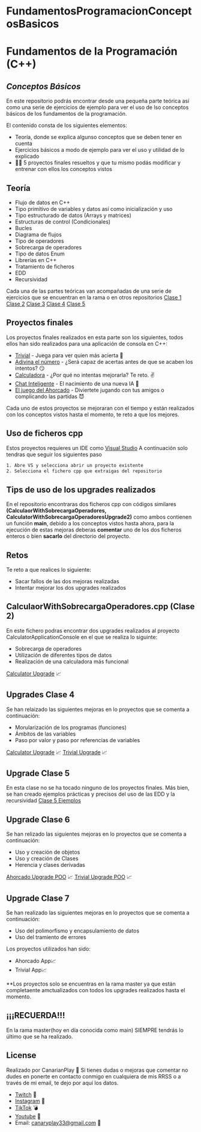 # FundamentosProgramacionConceptosBasicos

# Fundamentos de la Programación (C++)
## _Conceptos Básicos_

En este repositorio podrás encontrar desde una pequeña parte teórica 
así como una serie de ejercicios de ejemplo para ver el uso de lso conceptos básicos de los fundamentos de la
programación.

El contenido consta de los siguientes elementos: 
- Teoría, donde se explica algunso conceptos que se deben tener en cuenta
- Ejercicios básicos a modo de ejemplo para ver el uso y utilidad de lo explicado
- 👨‍💻 5 proyectos finales resueltos y que tu mismo podás modificar y entrenar con ellos los conceptos vistos

## Teoría

- Flujo de datos en C++
- Tipo primitivo de variables y datos así como inicialización y uso
- Tipo estructurado de datos (Arrays y matrices)
- Estructuras de control   (Condicionales)
- Bucles
- Diagrama de flujos
- Tipo de operadores
- Sobrecarga de operadores
- Tipo de datos Enum
- Librerías en C++
- Tratamiento de ficheros
- EDD
- Recursividad

Cada una de las partes teóricas van acompañadas de una serie de ejercicios que se encuentran en la rama o en otros repositorios
[Clase 1](https://github.com/Canarianplay/FundamentosProgramacionConceptosBasicos/tree/feature/CodigoEjemplosClase1)
[Clase 2](https://github.com/Canarianplay/TipsOperadores)
[Clase 3](https://github.com/Canarianplay/EjemploTratamientoFichero)
[Clase 4](https://github.com/Canarianplay/FundamentosProgramacionConceptosBasicos/tree/feature/CalculatorConsoleApplication)
[Clase 5](https://github.com/Canarianplay/FundamentosProgramacionConceptosBasicos/tree/feature/ProyectoEDD)

## Proyectos finales
Los proyectos finales realizados en esta parte son los siguientes, todos ellos han sido realizados para una aplicación de consola en C++:

- [Trivial](https://github.com/Canarianplay/FundamentosProgramacionConceptosBasicos/tree/feature/TrivialConcoleApplication) - Juega para ver quien más acierta 🤯
- [Adivina el número](https://github.com/Canarianplay/FundamentosProgramacionConceptosBasicos/tree/feature/GuessTheNumber) - ¿Será capaz de acertas antes de que se acaben los intentos? 😏
- [Calculadora](https://github.com/Canarianplay/FundamentosProgramacionConceptosBasicos/tree/feature/CalculatorConsoleApplication) - ¿Por qué no intentas mejorarla? Te reto. ✌
- [Chat Inteligente](https://github.com/Canarianplay/FundamentosProgramacionConceptosBasicos/tree/feature/ChatConsoleApplication) - El nacimiento de una nueva IA 🤖
- [El juego del Ahorcado](https://github.com/Canarianplay/FundamentosProgramacionConceptosBasicos/tree/feature/AhorcadoConsoleApplication) - Diviertete jugando con tus amigos o complicando las partidas 😈

Cada uno de estos proyectos se mejoraran con el tiempo y están realizados con los conceptos vistos hasta el momento, te reto a que los mejores.


## Uso de ficheros cpp

Estos proyectos requieres un IDE como [Visual Studio](https://visualstudio.microsoft.com/es/)
A continuación solo tendras que seguir los siguientes paso
```sh
1. Abre VS y selecciona abrir un proyecto existente
2. Selecciona el fichero cpp que extraigas del repositorio
```

## Tips de uso de los upgrades realizados
En el repositorio encontraras dos ficheros cpp con códigos similares **(CalculaorWithSobrecargaOperadores, CalculatorWithSobrecargaOperadoresUpgrade2)** como ambos contienen un función **main**, debido a los conceptos vistos hasta ahora, para la ejecución de estas mejoras deberas **comentar** uno de los dos ficheros enteros o bien **sacarlo** del directorio del proyecto.

## Retos
Te reto a que realices lo siguiente:
- Sacar fallos de las dos mejoras realizadas
- Intentar mejorar los dos upgrades realizados

## CalculaorWithSobrecargaOperadores.cpp (Clase 2)
En este fichero podras encontrar dos upgrades realizados al proyecto CalculatorApplicationConsole en el que se realiza lo siguinte:
- Sobrecarga de operadores
- Utilización de diferentes tipos de datos
- Realización de una calculadora más funcional

[Calculator Upgrade](https://github.com/Canarianplay/FundamentosProgramacionConceptosBasicos/tree/feature/CalculatorConsoleApplication/CalculatorConsoleApplication/CalculaorWithSobrecargaOperadores) 📈

## Upgrades Clase 4
Se han relaizado las siguientes mejoras en lo proyectos que se comenta a continuación:
- Morularización de los programas (funciones)
- Ámbitos de las variables
- Paso por valor y paso por referencias de variables

[Calculator Upgrade](https://github.com/Canarianplay/FundamentosProgramacionConceptosBasicos/tree/feature/CalculatorConsoleApplication) 📈
[Trivial Upgrade](https://github.com/Canarianplay/FundamentosProgramacionConceptosBasicos/tree/feature/TrivialConcoleApplication) 📈

## Upgrade Clase 5
En esta clase no se ha tocado ninguno de los proyectos finales. Más bien, se han creado ejemplos prácticas y precisos del uso de las EDD y la recursividad
[Clase 5 Ejemplos](https://github.com/Canarianplay/FundamentosProgramacionConceptosBasicos/tree/feature/ProyectoEDD)

## Upgrade Clase 6
Se han relizado las siguientes mejoras en lo proyectos que se comenta a continuación:
- Uso y creación de objetos
- Uso y creación de Clases
- Herencia y clases derivadas

[Ahorcado Upgrade POO](https://github.com/Canarianplay/FundamentosProgramacionConceptosBasicos/tree/feature/AhorcadoPOO) 📈
[Trivial Upgrade POO](https://github.com/Canarianplay/FundamentosProgramacionConceptosBasicos/tree/feature/TrivialPlatanitoPOO) 📈

## Upgrade Clase 7
Se han realizado las siguientes mejoras en lo proyectos que se comenta a continuación:
- Uso del polimorfismo y encapsulamiento de datos
- Uso del tramiento de errores

Los proyectos utilizados han sido:
- Ahorcado App📈
- Trivial App📈
  
**Los proyectos solo se encuentras en la rama master ya que están completaente amctualizados con todos los upgrades realizados hasta el momento.

## ¡¡¡RECUERDA!!!
En la rama master(hoy en día conocida como main) SIEMPRE tendrás lo último que se ha realizado.

## License
Realizado por CanarianPlay 🍌
Si tienes dudas o mejoras que comentar no dudes en ponerte en contacto conmigo en cualquiera de mis RRSS o a través de mi email, te dejo por aquí los datos.
- [Twitch](https://www.twitch.tv/canarianplay) 👾
- [Instagram](https://www.instagram.com/canary_play/) 📸
- [TikTok](https://www.tiktok.com/@canarianplay) 💣
- [Youtube](https://www.youtube.com/channel/UCLKRz6v2PXB9qUSIsuHZXpQ) 🎥
- Email: canaryplay33@gmail.com 📩
